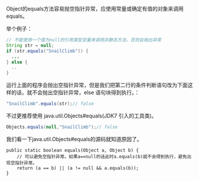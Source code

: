 Object的equals方法容易抛空指针异常，应使用常量或确定有值的对象来调用 equals。

举个例子：
```java
// 不能使用一个值为null的引用类型变量来调用非静态方法，否则会抛出异常
String str = null;
if (str.equals("SnailClimb")) {
  ...
} else {
  ..
}
```
运行上面的程序会抛出空指针异常，但是我们把第二行的条件判断语句改为下面这样的话，就不会抛出空指针异常，else 语句块得到执行。：

```java
"SnailClimb".equals(str);// false 
```

不过更推荐使用 java.util.Objects#equals(JDK7 引入的工具类)。

```java
Objects.equals(null,"SnailClimb");// false
```

我们看一下java.util.Objects#equals的源码就知道原因了。
```
public static boolean equals(Object a, Object b) {
    // 可以避免空指针异常。如果a==null的话此时a.equals(b)就不会得到执行，避免出现空指针异常。
    return (a == b) || (a != null && a.equals(b));
}
```